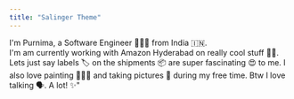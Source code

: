```yaml
---
title: "Salinger Theme"
---
```

I'm Purnima, a Software Engineer 👩🏻‍💻 from India 🇮🇳. <br/>I'm am currently working with Amazon Hyderabad on really cool stuff 🚀🧪. Lets just say labels 🏷 on the shipments 📦 are super fascinating 😍 to me. I also love painting 👩🏻‍🎨 and taking pictures 📸 during my free time. Btw I love talking 🗣. A lot! ✨"
